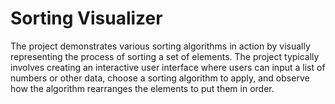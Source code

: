 # Sorting Visualizer
 The project demonstrates various sorting algorithms in action by visually representing the process of sorting a set of elements. The project typically involves creating an interactive user interface where users can input a list of numbers or other data, choose a sorting algorithm to apply, and observe how the algorithm rearranges the elements to put them in order.
